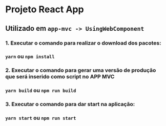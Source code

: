 # Projeto React App 
## Utilizado em `app-mvc -> UsingWebComponent`
### 1. Executar o comando para realizar o download dos pacotes:

### `yarn` ou `npm install`

### 2. Executar o comando para gerar uma versão de produção que será inserido como script no APP MVC

### `yarn build` ou `npm run build`

### 3. Executar o comando para dar start na aplicação:

### `yarn start` ou `npm run start`






